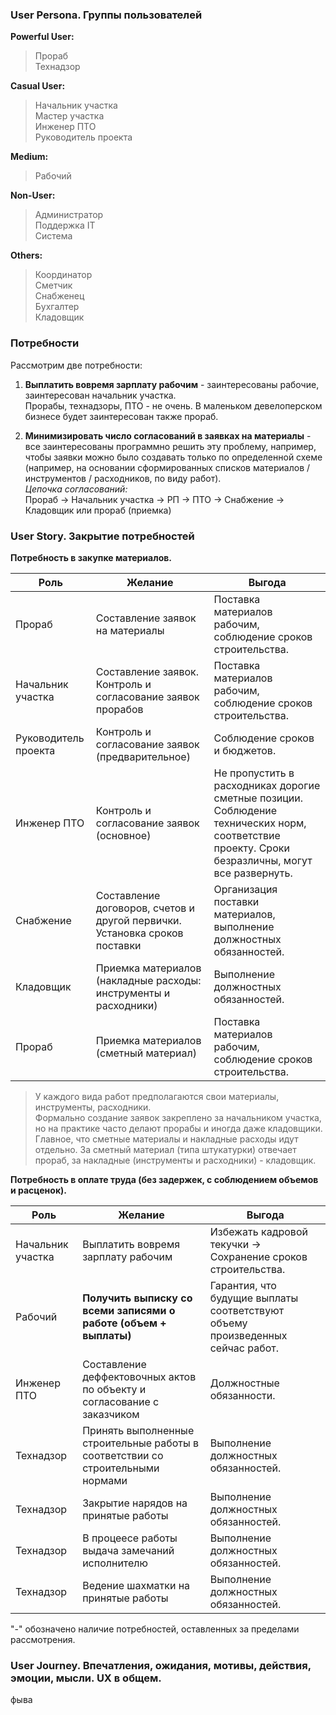 ### User Persona. Группы пользователей

**Powerful User:**  
> Прораб  
> Технадзор  

**Casual User:**  
> Начальник участка  
> Мастер участка  
> Инженер ПТО  
> Руководитель проекта  

**Medium:**  
> Рабочий  

**Non-User:**   
> Администратор  
> Поддержка IT  
> Система  

**Others:**  
> Координатор  
> Сметчик  
> Снабженец  
> Бухгалтер  
> Кладовщик  

### Потребности

Рассмотрим две потребности:

1. **Выплатить вовремя зарплату рабочим** - заинтересованы рабочие, заинтересован начальник участка.  
Прорабы, технадзоры, ПТО - не очень. В маленьком девелоперском бизнесе будет заинтересован также прораб.

2. **Минимизировать число согласований в заявках на материалы**  - все заинтересованы программно решить эту проблему, например, чтобы заявки можно было создавать только по определенной схеме (например, на основании сформированных списков материалов / инструментов / расходников, по виду работ).  
*Цепочка согласований:*  
Прораб -> Начальник участка -> РП -> ПТО -> Снабжение -> Кладовщик или прораб (приемка)

### User Story. Закрытие потребностей

**Потребность в закупке материалов.**  

| Роль                 | Желание                                                                             | Выгода                                                                |
| -------------------- | ----------------------------------------------------------------------------------- | --------------------------------------------------------------------- |
| Прораб               | Составление заявок на материалы                                                     | Поставка материалов рабочим, соблюдение сроков строительства.         |
| Начальник участка    | Составление заявок. Контроль и согласование заявок прорабов                         | Поставка материалов рабочим, соблюдение сроков строительства.         |
| Руководитель проекта | Контроль и согласование заявок (предварительное)                                    | Соблюдение сроков и бюджетов.                                         |
| Инженер ПТО          | Контроль и согласование заявок (основное)                                           | Не пропустить в расходниках дорогие сметные позиции. Соблюдение технических норм, соответствие проекту. Сроки безразличны, могут все развернуть. |
| Снабжение            | Составление договоров, счетов и другой первички. Установка сроков поставки          | Организация поставки материалов, выполнение должностных обязанностей. |
| Кладовщик            | Приемка материалов (накладные расходы: инструменты и расходники)                    | Выполнение должностных обязанностей.                                  |
| Прораб               | Приемка материалов (сметный материал)                                               | Поставка материалов рабочим, соблюдение сроков строительства.         |

> У каждого вида работ предполагаются свои материалы, инструменты, расходники.  
> Формально создание заявок закреплено за начальником участка, но на практике часто делают прорабы и иногда даже кладовщики.  
> Главное, что сметные материалы и накладные расходы идут отдельно. За сметный материал (типа штукатурки) отвечает прораб, за накладные (инструменты и расходники) - кладовщик.  

**Потребность в оплате труда (без задержек, с соблюдением объемов и расценок).**  

| Роль              | Желание                                                                         | Выгода                                                                         |
| ----------------- | ------------------------------------------------------------------------------- | ------------------------------------------------------------------------------ |
| Начальник участка | Выплатить вовремя зарплату рабочим                                              | Избежать кадровой текучки -> Сохранение сроков строительства.                  |
| Рабочий           | **Получить выписку со всеми записями о работе (объем + выплаты)**               | Гарантия, что будущие выплаты соответствуют объему произведенных сейчас работ. |
| Инженер ПТО       | Составление деффектовочных актов по объекту и согласование с заказчиком         | Должностные обязанности.                                                       |
| Технадзор         | Принять выполненные строительные работы в соответствии со строительными нормами | Выполнение должностных обязанностей.                                           |
| Технадзор         | Закрытие нарядов на принятые работы                                             | Выполнение должностных обязанностей.                                           |
| Технадзор         | В процеесе работы выдача замечаний исполнителю                                  | Выполнение должностных обязанностей.                                           |
| Технадзор         | Ведение шахматки на принятые работы                                             | Выполнение должностных обязанностей.                                           |

"-" обозначено наличие потребностей, оставленных за пределами рассмотрения.





### User Journey. Впечатления, ожидания, мотивы, действия, эмоции, мысли. UX в общем.

фыва
